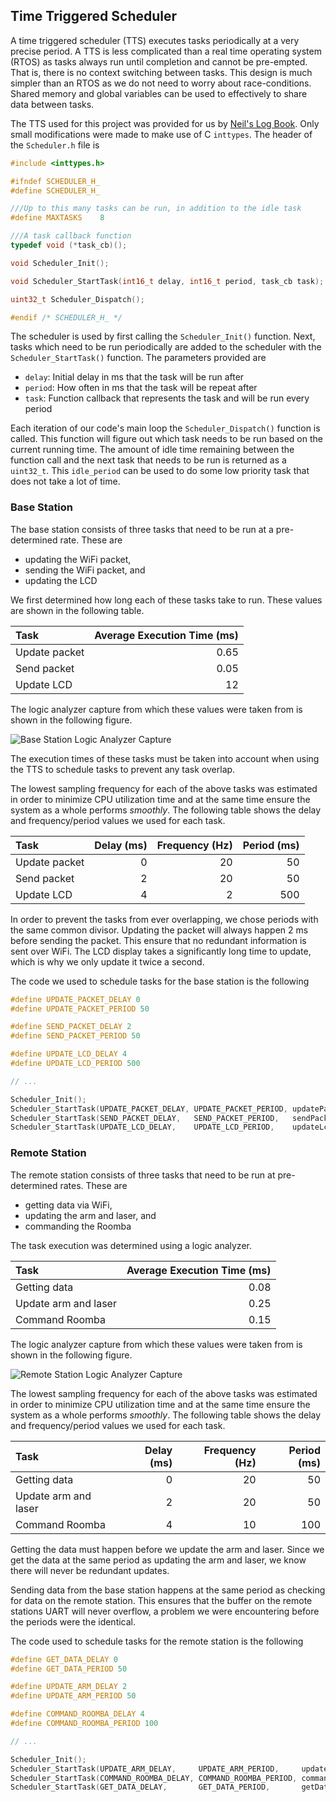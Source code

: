 ## Time Triggered Scheduler

A time triggered scheduler (TTS) executes tasks periodically at a very precise period. A TTS is less complicated than a real time operating system (RTOS) as tasks always run until completion and cannot be pre-empted. That is, there is no context switching between tasks. This design is much simpler than an RTOS as we do not need to worry about race-conditions. Shared memory and global variables can be used to effectively to share data between tasks.

The TTS used for this project was provided for us by [Neil's Log Book](http://nrqm.ca/mechatronics-lab-guide/lab-guide-time-triggered-scheduling/). Only small modifications were made to make use of C `inttypes`. The header of the `Scheduler.h` file is

```c
#include <inttypes.h>

#ifndef SCHEDULER_H_
#define SCHEDULER_H_

///Up to this many tasks can be run, in addition to the idle task
#define MAXTASKS	8

///A task callback function
typedef void (*task_cb)();

void Scheduler_Init();

void Scheduler_StartTask(int16_t delay, int16_t period, task_cb task);

uint32_t Scheduler_Dispatch();

#endif /* SCHEDULER_H_ */
```

The scheduler is used by first calling the `Scheduler_Init()` function. Next, tasks which need to be run periodically are added to the scheduler with the `Scheduler_StartTask()` function. The parameters provided are

- `delay`: Initial delay in ms that the task will be run after
- `period`: How often in ms that the task will be repeat after
- `task`: Function callback that represents the task and will be run every period

Each iteration of our code's main loop the `Scheduler_Dispatch()` function is called. This function will figure out which task needs to be run based on the current running time. The amount of idle time remaining between the function call and the next task that needs to be run is returned as a `uint32_t`. This `idle_period` can be used to do some low priority task that does not take a lot of time.

### Base Station

The base station consists of three tasks that need to be run at a pre-determined rate. These are

- updating the WiFi packet,
- sending the WiFi packet, and
- updating the LCD

We first determined how long each of these tasks take to run. These values are shown in the following table.

| Task             | Average Execution Time (ms) |
| :--------------- |   ------------------------: |
| Update packet    |                        0.65 |
| Send packet      |                        0.05 |
| Update LCD       |                          12 |

The logic analyzer capture from which these values were taken from is shown in the following figure.

![Base Station Logic Analyzer Capture][base logic]

[base logic]: https://i.imgur.com/u3OYzbf.png "Base Station Logic Analyzer Capture"

The execution times of these tasks must be taken into account when using the TTS to schedule tasks to prevent any task overlap.

The lowest sampling frequency for each of the above tasks was estimated in order to minimize CPU utilization time and at the same time ensure the system as a whole performs _smoothly_. The following table shows the delay and frequency/period values we used for each task.

| Task          | Delay (ms) | Frequency (Hz) | Period (ms) |
| :--           |       ---: |           ---: |        ---: |
| Update packet |          0 |             20 |          50 |
| Send packet   |          2 |             20 |          50 |
| Update LCD    |          4 |              2 |         500 |

In order to prevent the tasks from ever overlapping, we chose periods with the same common divisor. Updating the packet will always happen 2 ms before sending the packet. This ensure that no redundant information is sent over WiFi. The LCD display takes a significantly long time to update, which is why we only update it twice a second.

The code we used to schedule tasks for the base station is the following

```c
#define UPDATE_PACKET_DELAY 0
#define UPDATE_PACKET_PERIOD 50

#define SEND_PACKET_DELAY 2
#define SEND_PACKET_PERIOD 50

#define UPDATE_LCD_DELAY 4
#define UPDATE_LCD_PERIOD 500

// ...

Scheduler_Init();
Scheduler_StartTask(UPDATE_PACKET_DELAY, UPDATE_PACKET_PERIOD, updatePacket);
Scheduler_StartTask(SEND_PACKET_DELAY,   SEND_PACKET_PERIOD,   sendPacket);
Scheduler_StartTask(UPDATE_LCD_DELAY,    UPDATE_LCD_PERIOD,    updateLcd);
```

### Remote Station

The remote station consists of three tasks that need to be run at pre-determined rates. These are

- getting data via WiFi,
- updating the arm and laser, and
- commanding the Roomba

The task execution was determined using a logic analyzer.

| Task                 | Average Execution Time (ms) |
| :---                 |                        ---: |
| Getting data         |                        0.08 |
| Update arm and laser |                        0.25 |
| Command Roomba       |                        0.15 |

The logic analyzer capture from which these values were taken from is shown in the following figure.

![Remote Station Logic Analyzer Capture][remote logic]

[remote logic]: https://i.imgur.com/I1k5rgW.png "Remote Station Logic Analyzer Capture"

The lowest sampling frequency for each of the above tasks was estimated in order to minimize CPU utilization time and at the same time ensure the system as a whole performs _smoothly_. The following table shows the delay and frequency/period values we used for each task.

| Task                 | Delay (ms) | Frequency (Hz) | Period (ms) |
| :---                 |       ---: |           ---: |        ---: |
| Getting data         |          0 |             20 |          50 |
| Update arm and laser |          2 |             20 |          50 |
| Command Roomba       |          4 |             10 |         100 |

Getting the data must happen before we update the arm and laser. Since we get the data at the same period as updating the arm and laser, we know there will never be redundant updates.

Sending data from the base station happens at the same period as checking for data on the remote station. This ensures that the buffer on the remote stations UART will never overflow, a problem we were encountering before the periods were the identical.

The code used to schedule tasks for the remote station is the following

```c
#define GET_DATA_DELAY 0
#define GET_DATA_PERIOD 50

#define UPDATE_ARM_DELAY 2
#define UPDATE_ARM_PERIOD 50

#define COMMAND_ROOMBA_DELAY 4
#define COMMAND_ROOMBA_PERIOD 100

// ...

Scheduler_Init();
Scheduler_StartTask(UPDATE_ARM_DELAY,     UPDATE_ARM_PERIOD,     updateArm);
Scheduler_StartTask(COMMAND_ROOMBA_DELAY, COMMAND_ROOMBA_PERIOD, commandRoomba);
Scheduler_StartTask(GET_DATA_DELAY,       GET_DATA_PERIOD,       getData);
```
